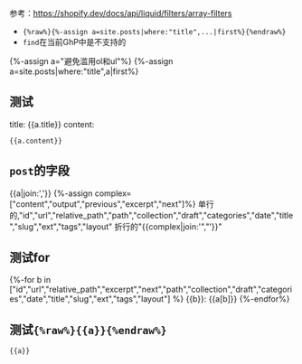 参考：https://shopify.dev/docs/api/liquid/filters/array-filters
- `{%raw%}{%-assign a=site.posts|where:"title",...|first%}{%endraw%}`
- `find`在当前GhP中是不支持的

{%-assign a="避免滥用ol和ul"%}
{%-assign a=site.posts|where:"title",a|first%}

## 测试
title: {{a.title}}
content:
```
{{a.content}}
```

## `post`的字段
{{a|join:','}}
{%-assign complex=["content","output","previous","excerpt","next"]%}
单行的,"id","url","relative_path","path","collection","draft","categories","date","title","slug","ext","tags","layout"
折行的"{{complex|join:'\",\"'}}"

## 测试for
{%-for b in ["id","url","relative_path","excerpt","next","path","collection","draft","categories","date","title","slug","ext","tags","layout"] %}
{{b}}: {{a[b]}}
{%-endfor%}

## 测试`{%raw%}{{a}}{%endraw%}`
```
{{a}}
```
